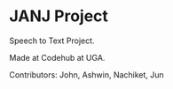 # JANJ Project
Speech to Text Project. 

Made at Codehub at UGA. 

Contributors: John, Ashwin, Nachiket, Jun
